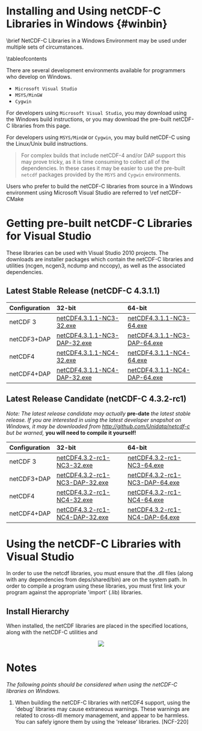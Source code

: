 Installing and Using netCDF-C Libraries in Windows {#winbin}
==================================================

\brief NetCDF-C Libraries in a Windows Environment may be used under multiple sets of circumstances.



\tableofcontents

There are several development environments available for programmers who develop on Windows. 

* `Microsoft Visual Studio `
* `MSYS/MinGW`
* `Cygwin`

For developers using `Microsoft Visual Studio`, you may download using the Windows build instructions, or you may download the pre-built netCDF-C libraries from this page.

For developers using `MSYS/MinGW` or `Cygwin`, you may build netCDF-C using the Linux/Unix build instructions.  

> For complex builds that include netCDF-4 and/or DAP support this may prove tricky, as it is time consuming to collect all of the dependencies.  In these cases it may be easier to use the pre-built `netcdf` packages provided by the `MSYS` and `Cygwin` environments.

Users who prefer to build the netCDF-C libraries from source in a Windows environment using Microsoft Visual Studio are referred to \ref netCDF-CMake

# Getting pre-built netCDF-C Libraries for Visual Studio

These libraries can be used with Visual Studio 2010 projects.  The downloads are installer packages which contain the netCDF-C libraries and utilities (ncgen, ncgen3, ncdump and nccopy), as well as the associated dependencies.  

## Latest Stable Release (netCDF-C 4.3.1.1)

Configuration		| 32-bit 						| 64-bit |
:-------------------|:--------							|:-------|
netCDF 3		| [netCDF4.3.1.1-NC3-32.exe][r1]		| [netCDF4.3.1.1-NC3-64.exe][r5] 
netCDF3+DAP		| [netCDF4.3.1.1-NC3-DAP-32.exe][r2]	| [netCDF4.3.1.1-NC3-DAP-64.exe][r6]
netCDF4			| [netCDF4.3.1.1-NC4-32.exe][r3]		| [netCDF4.3.1.1-NC4-64.exe][r7]
netCDF4+DAP		| [netCDF4.3.1.1-NC4-DAP-32.exe][r4]	| [netCDF4.3.1.1-NC4-DAP-64.exe][r8]



## Latest Release Candidate (netCDF-C 4.3.2-rc1)

*Note: The latest release candidate may actually* **pre-date** *the latest stable release.  If you are interested in using the latest developer snapshot on Windows, it  may be downloaded from http://github.com/Unidata/netcdf-c but be warned,* **you will need to compile it yourself!**

Configuration		| 32-bit 						| 64-bit |
:-------------------|:--------							|:-------|
netCDF 3		| [netCDF4.3.2-rc1-NC3-32.exe][rc1]		| [netCDF4.3.2-rc1-NC3-64.exe][rc6] 
netCDF3+DAP		| [netCDF4.3.2-rc1-NC3-DAP-32.exe][rc2]	| [netCDF4.3.2-rc1-NC3-DAP-64.exe][rc6]
netCDF4			| [netCDF4.3.2-rc1-NC4-32.exe][rc3]		| [netCDF4.3.2-rc1-NC4-64.exe][rc7]
netCDF4+DAP		| [netCDF4.3.2-rc1-NC4-DAP-32.exe][rc4]	| [netCDF4.3.2-rc1-NC4-DAP-64.exe][rc8]

# Using the netCDF-C Libraries with Visual Studio
In order to use the netcdf libraries, you must ensure that the .dll files (along with any dependencies from deps/shared/bin) are on the system path. In order to compile a program using these libraries, you must first link your program against the appropriate 'import' (.lib) libraries.  

## Install Hierarchy

When installed, the netCDF libraries are placed in the specified locations, along with the netCDF-C utilities and 

<center>
<IMG SRC="InstallTreeWindows.jpg" />
</center>

# Notes

*The following points should be considered when using the netCDF-C libraries on Windows.*

1. When building the netCDF-C libraries with netCDF4 support, using the 'debug' libraries may cause extraneous warnings. These warnings are related to cross-dll memory management, and appear to be harmless. You can safely ignore them by using the 'release' libraries. [NCF-220]


[r1]: http://www.unidata.ucar.edu/netcdf/win_netcdf/netCDF4.3.1.1-NC3-32.exe
[r2]: http://www.unidata.ucar.edu/netcdf/win_netcdf/netCDF4.3.1.1-NC3-DAP-32.exe
[r3]: http://www.unidata.ucar.edu/netcdf/win_netcdf/netCDF4.3.1.1-NC4-32.exe
[r4]: http://www.unidata.ucar.edu/netcdf/win_netcdf/netCDF4.3.1.1-NC4-DAP-32.exe
[r5]: http://www.unidata.ucar.edu/netcdf/win_netcdf/netCDF4.3.1.1-NC3-64.exe
[r6]: http://www.unidata.ucar.edu/netcdf/win_netcdf/netCDF4.3.1.1-NC3-DAP-64.exe
[r7]: http://www.unidata.ucar.edu/netcdf/win_netcdf/netCDF4.3.1.1-NC4-64.exe
[r8]: http://www.unidata.ucar.edu/netcdf/win_netcdf/netCDF4.3.1.1-NC4-DAP-64.exe


[rc1]: http://www.unidata.ucar.edu/netcdf/win_netcdf/netCDF4.3.2-rc1-NC3-32.exe
[rc2]: http://www.unidata.ucar.edu/netcdf/win_netcdf/netCDF4.3.2-rc1-NC3-DAP-32.exe
[rc3]: http://www.unidata.ucar.edu/netcdf/win_netcdf/netCDF4.3.2-rc1-NC4-32.exe
[rc4]: http://www.unidata.ucar.edu/netcdf/win_netcdf/netCDF4.3.2-rc1-NC4-DAP-32.exe
[rc6]: http://www.unidata.ucar.edu/netcdf/win_netcdf/netCDF4.3.2-rc1-NC3-64.exe
[rc6]: http://www.unidata.ucar.edu/netcdf/win_netcdf/netCDF4.3.2-rc1-NC3-DAP-64.exe
[rc7]: http://www.unidata.ucar.edu/netcdf/win_netcdf/netCDF4.3.2-rc1-NC4-64.exe
[rc8]: http://www.unidata.ucar.edu/netcdf/win_netcdf/netCDF4.3.2-rc1-NC4-DAP-64.exe
